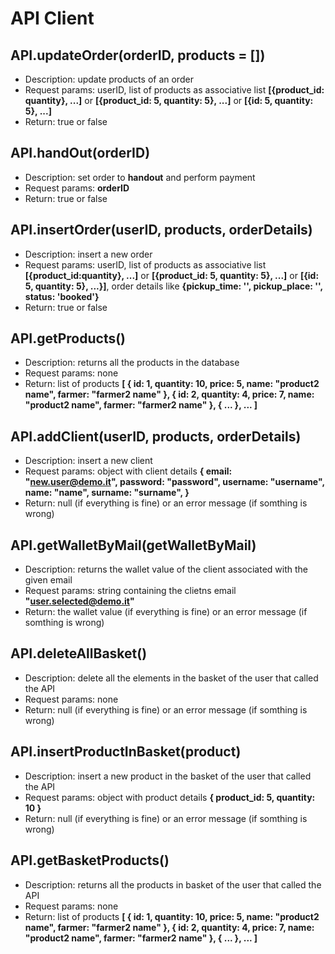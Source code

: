 # API Client

## API.updateOrder(orderID, products = [])

* Description: update products of an order
* Request params: userID, list of products as associative list **[{product_id: quantity}, ...]** or **[{product_id: 5, quantity: 5}, ...]** or **[{id: 5, quantity: 5}, ...]**
* Return: true or false

## API.handOut(orderID)

* Description: set order to **handout** and perform payment
* Request params: **orderID**
* Return: true or false

## API.insertOrder(userID, products, orderDetails)

* Description: insert a new order
* Request params: userID, list of products as associative list **[{product_id:quantity}, ...]** or **[{product_id: 5, quantity: 5}, ...]** or **[{id: 5, quantity: 5}, ...}]**, order details like **{pickup_time: '', pickup_place: '', status: 'booked'}**
* Return: true or false

## API.getProducts()

* Description: returns all the products in the database
* Request params: none
* Return: list of products **[ { id: 1, quantity: 10, price: 5, name: "product2 name", farmer: "farmer2 name" }, { id: 2, quantity: 4, price: 7, name: "product2 name", farmer: "farmer2 name" }, { ... }, ... ]**

## API.addClient(userID, products, orderDetails)

* Description: insert a new client
* Request params: object with client details **{ email: "new.user@demo.it", password: "password", username: "username", name: "name", surname: "surname", }**
* Return: null (if everything is fine) or an error message (if somthing is wrong)

## API.getWalletByMail(getWalletByMail)

* Description: returns the wallet value of the client associated with the given email
* Request params: string containing the clietns email **"user.selected@demo.it"**
* Return: the wallet value (if everything is fine) or an error message (if somthing is wrong)

## API.deleteAllBasket()

* Description: delete all the elements in the basket of the user that called the API
* Request params: none
* Return: null (if everything is fine) or an error message (if somthing is wrong)

## API.insertProductInBasket(product)

* Description: insert a new product in the basket of the user that called the API
* Request params: object with product details **{ product_id: 5, quantity: 10 }**
* Return: null (if everything is fine) or an error message (if somthing is wrong)

## API.getBasketProducts()

* Description: returns all the products in basket of the user that called the API
* Request params: none
* Return: list of products **[ { id: 1, quantity: 10, price: 5, name: "product2 name", farmer: "farmer2 name" }, { id: 2, quantity: 4, price: 7, name: "product2 name", farmer: "farmer2 name" }, { ... }, ... ]**
